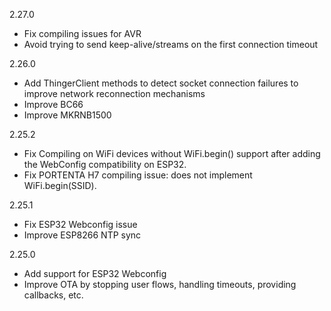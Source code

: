 2.27.0

- Fix compiling issues for AVR
- Avoid trying to send keep-alive/streams on the first connection timeout

2.26.0

- Add ThingerClient methods to detect socket connection failures to improve network reconnection mechanisms
- Improve BC66
- Improve MKRNB1500

2.25.2

- Fix Compiling on WiFi devices without WiFi.begin() support after adding the WebConfig compatibility on ESP32.
- Fix PORTENTA H7 compiling issue: does not implement WiFi.begin(SSID).

2.25.1

- Fix ESP32 Webconfig issue
- Improve ESP8266 NTP sync

2.25.0

- Add support for ESP32 Webconfig
- Improve OTA by stopping user flows, handling timeouts, providing callbacks, etc.
